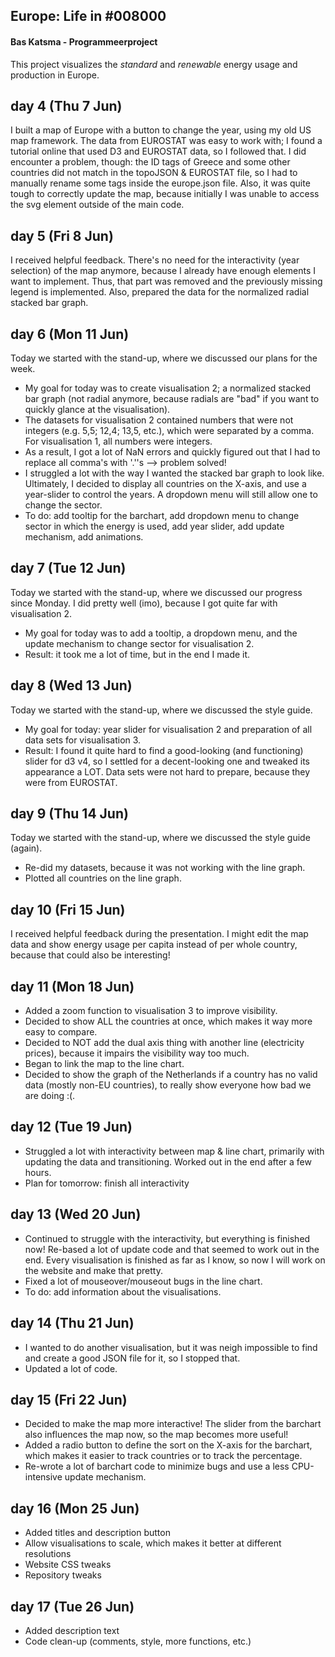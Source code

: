 ## Europe: Life in \#008000
#### Bas Katsma - Programmeerproject
This project visualizes the *standard* and *renewable* energy usage and production in Europe.

## day 4 (Thu 7 Jun)
I built a map of Europe with a button to change the year, using my old US map
framework. The data from EUROSTAT was easy to work with; I found a tutorial online
that used D3 and EUROSTAT data, so I followed that. I did encounter a problem,
though: the ID tags of Greece and some other countries did not match in the
topoJSON & EUROSTAT file, so I had to manually rename some tags inside the
europe.json file. Also, it was quite tough to correctly update the map, because initially I was unable to access the svg element outside of the main code.

## day 5 (Fri 8 Jun)
I received helpful feedback. There's no need for the interactivity (year selection) of the map anymore, because I already have enough elements I want to implement.
Thus, that part was removed and the previously missing legend is implemented.
Also, prepared the data for the normalized radial stacked bar graph.

## day 6 (Mon 11 Jun)
Today we started with the stand-up, where we discussed our plans for the week.
- My goal for today was to create visualisation 2; a normalized stacked bar graph (not radial anymore, because radials are "bad" if you want to quickly glance at the visualisation).
- The datasets for visualisation 2 contained numbers that were not integers (e.g. 5,5; 12,4; 13,5, etc.), which were separated by a comma. For visualisation 1, all numbers were integers.
- As a result, I got a lot of NaN errors and quickly figured out that I had to replace all comma's with '.''s --> problem solved!
- I struggled a lot with the way I wanted the stacked bar graph to look like. Ultimately,
I decided to display all countries on the X-axis, and use a year-slider to control the years. A dropdown menu will still allow one to change the sector.
- To do: add tooltip for the barchart, add dropdown menu to change sector in which the energy is used, add year slider, add update mechanism, add animations.

## day 7 (Tue 12 Jun)
Today we started with the stand-up, where we discussed our progress since Monday. I did pretty well (imo), because I got quite far with visualisation 2.
- My goal for today was to add a tooltip, a dropdown menu, and the update mechanism to change sector for visualisation 2.
- Result: it took me a lot of time, but in the end I made it.

## day 8 (Wed 13 Jun)
Today we started with the stand-up, where we discussed the style guide.
- My goal for today: year slider for visualisation 2 and preparation of all data sets for visualisation 3.
- Result: I found it quite hard to find a good-looking (and functioning) slider for d3 v4, so I settled for a decent-looking one and tweaked its appearance a LOT. Data sets were not hard to prepare, because they were from EUROSTAT.

## day 9 (Thu 14 Jun)
Today we started with the stand-up, where we discussed the style guide (again).
- Re-did my datasets, because it was not working with the line graph.
- Plotted all countries on the line graph.

## day 10 (Fri 15 Jun)
I received helpful feedback during the presentation. I might edit the map data and show
energy usage per capita instead of per whole country, because that could also be interesting!

## day 11 (Mon 18 Jun)
- Added a zoom function to visualisation 3 to improve visibility.
- Decided to show ALL the countries at once, which makes it way more easy to compare.
- Decided to NOT add the dual axis thing with another line (electricity prices), because it impairs the visibility way too much.
- Began to link the map to the line chart.
- Decided to show the graph of the Netherlands if a country has no valid data (mostly non-EU countries), to really show everyone how bad we are doing :(.

## day 12 (Tue 19 Jun)
- Struggled a lot with interactivity between map & line chart, primarily with updating the data and transitioning. Worked out in the end after a few hours.
- Plan for tomorrow: finish all interactivity

## day 13 (Wed 20 Jun)
- Continued to struggle with the interactivity, but everything is finished now! Re-based
a lot of update code and that seemed to work out in the end. Every visualisation is finished
as far as I know, so now I will work on the website and make that pretty.
- Fixed a lot of mouseover/mouseout bugs in the line chart.
- To do: add information about the visualisations.

## day 14 (Thu 21 Jun)
- I wanted to do another visualisation, but it was neigh impossible to find and create a good JSON file for it, so I stopped that.
- Updated a lot of code.

## day 15 (Fri 22 Jun)
- Decided to make the map more interactive! The slider from the barchart also influences the map now, so the map becomes more useful!
- Added a radio button to define the sort on the X-axis for the barchart, which makes it easier to track countries or to track the percentage.
- Re-wrote a lot of barchart code to minimize bugs and use a less CPU-intensive update mechanism.

## day 16 (Mon 25 Jun)
- Added titles and description button
- Allow visualisations to scale, which makes it better at different resolutions
- Website CSS tweaks
- Repository tweaks

## day 17 (Tue 26 Jun)
- Added description text
- Code clean-up (comments, style, more functions, etc.)

